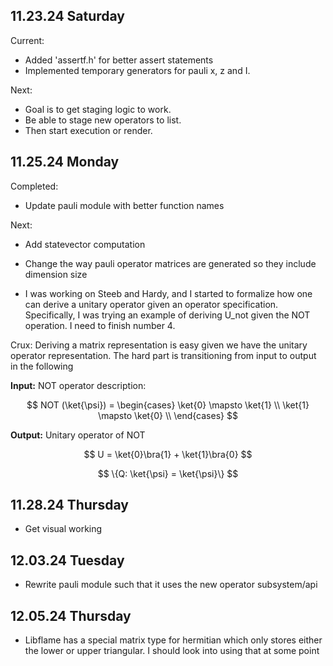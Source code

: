 
## 11.23.24 Saturday

Current:

- Added 'assertf.h' for better assert statements
- Implemented temporary generators for pauli x, z and I. 

Next:

- Goal is to get staging logic to work.
- Be able to stage new operators to list.
- Then start execution or render.

## 11.25.24 Monday

Completed:  

- Update pauli module with better function names

Next:

- Add statevector computation
- Change the way pauli operator matrices are generated so they include dimension size

- I was working on Steeb and Hardy, and I started to formalize how one can derive a unitary operator given an operator specification. Specifically, I was trying an example of deriving U_not given the NOT operation. I need to finish number 4.

Crux: Deriving a matrix representation is easy given we have the unitary operator representation. The hard part is transitioning from input to output in the following

**Input:** NOT operator description:

$$
NOT (\ket{\psi}) = 
\begin{cases}
\ket{0} \mapsto \ket{1} \\
\ket{1} \mapsto \ket{0} \\
\end{cases}
$$

**Output:** Unitary operator of NOT

$$
U = \ket{0}\bra{1} + \ket{1}\bra{0}
$$

$$
\{Q: \ket{\psi} = \ket{\psi}\}
$$

## 11.28.24 Thursday

- Get visual working

## 12.03.24 Tuesday

- Rewrite pauli module such that it uses the new operator subsystem/api

## 12.05.24 Thursday

- Libflame has a special matrix type for hermitian which only stores either the lower or upper triangular. I should look into using that at some point